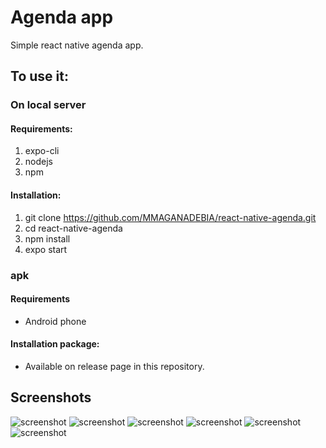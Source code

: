 # Agenda app
Simple react native agenda app.

## To use it:

### On local server
#### Requirements:
1. expo-cli
2. nodejs
3. npm

#### Installation:
1. git clone https://github.com/MMAGANADEBIA/react-native-agenda.git
2. cd react-native-agenda
3. npm install 
4. expo start

### apk
#### Requirements
- Android phone

#### Installation package:
- Available on release page in this repository.

## Screenshots
![screenshot](./screenshots/Screenshot_20220602-225341.png "screenshot")
![screenshot](./screenshots/Screenshot_20220602-225456.png "screenshot")
![screenshot](./screenshots/Screenshot_20220602-225510.png "screenshot")
![screenshot](./screenshots/Screenshot_20220602-225520.png "screenshot")
![screenshot](./screenshots/Screenshot_20220602-225537.png "screenshot")
![screenshot](./screenshots/Screenshot_20220602-225554.png "screenshot")
